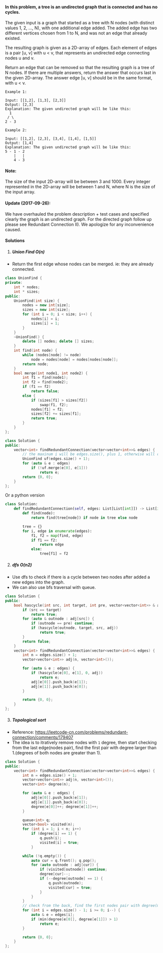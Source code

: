 #### In this problem, a tree is an undirected graph that is connected and has no cycles.

The given input is a graph that started as a tree with N nodes (with distinct values 1, 2, ..., N), with one additional edge added. The added edge has two different vertices chosen from 1 to N, and was not an edge that already existed.

The resulting graph is given as a 2D-array of edges. Each element of edges is a pair [u, v] with u < v, that represents an undirected edge connecting nodes u and v.

Return an edge that can be removed so that the resulting graph is a tree of N nodes. If there are multiple answers, return the answer that occurs last in the given 2D-array. The answer edge [u, v] should be in the same format, with u < v.

```
Example 1:

Input: [[1,2], [1,3], [2,3]]
Output: [2,3]
Explanation: The given undirected graph will be like this:
  1
 / \
2 - 3

Example 2:

Input: [[1,2], [2,3], [3,4], [1,4], [1,5]]
Output: [1,4]
Explanation: The given undirected graph will be like this:
5 - 1 - 2
    |   |
    4 - 3
```

#### Note:
The size of the input 2D-array will be between 3 and 1000.
Every integer represented in the 2D-array will be between 1 and N, where N is the size of the input array.


#### Update (2017-09-26):
We have overhauled the problem description + test cases and specified clearly the graph is an undirected graph. For the directed graph follow up please see Redundant Connection II). We apologize for any inconvenience caused. 

#### Solutions

1. ##### Union Find O(n)

- Return the first edge whose nodes can be merged. ie: they are already connected.

```c++
class UnionFind {
private:
    int * nodes;
    int * sizes;
public:
    UnionFind(int size) {
        nodes = new int[size];
        sizes = new int[size];
        for (int i = 0; i < size; i++) {
            nodes[i] = i;
            sizes[i] = 1;
        }
    }
    ~UnionFind() {
        delete [] nodes; delete [] sizes;
    }
    int find(int node) {
        while (nodes[node] != node)
            node = nodes[node] = nodes[nodes[node]];
        return node;
    }
    bool merge(int node1, int node2) {
        int f1 = find(node1);
        int f2 = find(node2);
        if (f1 == f2)
            return false;
        else {
            if (sizes[f1] > sizes[f2])
                swap(f1, f2);
            nodes[f1] = f2;
            sizes[f2] += sizes[f1];
            return true;
        }
    }
};

class Solution {
public:
    vector<int> findRedundantConnection(vector<vector<int>>& edges) {
        // the maxinum i will be edges.size(), plus 1, otherwise will cause out of bounds
        UnionFind uf(edges.size() + 1);
        for (auto & e : edges)
            if (!uf.merge(e[0], e[1]))
                return e;
        return {0, 0};
    }
};
```


Or a python version

```python
class Solution:
    def findRedundantConnection(self, edges: List[List[int]]) -> List[int]:
        def find(node):
            return find(tree[node]) if node in tree else node

        tree = {}
        for i, edge in enumerate(edges):
            f1, f2 = map(find, edge)
            if f1 == f2:
                return edge
            else:
                tree[f1] = f2

```



2. ##### dfs O(n2)

- Use dfs to check if there is a cycle between two nodes after added a new edges into the graph.
- We can also use bfs traversal with queue.

```c++
class Solution {
public:
    bool hascycle(int src, int target, int pre, vector<vector<int>> & adj) {
        if (src == target)
            return true;
        for (auto & outnode : adj[src]) {
            if (outnode == pre) continue;
            if (hascycle(outnode, target, src, adj))
                return true;
        }
        return false;
    }
    vector<int> findRedundantConnection(vector<vector<int>>& edges) {
        int n = edges.size() + 1;
        vector<vector<int>> adj(n, vector<int>());

        for (auto & e : edges) {
            if (hascycle(e[0], e[1], 0, adj))
                return e;
            adj[e[0]].push_back(e[1]);
            adj[e[1]].push_back(e[0]);
        }

        return {0, 0};
    }
};
```


3. ##### Topological sort

- Reference: https://leetcode-cn.com/problems/redundant-connection/comments/179407
- The idea is to itratively remove nodes with `1` degree, then start checking from the last edge(nodes pair), find the first pair with degree larger than 1.(degrees of both nodes are greater than 1).

```c++
class Solution {
public:
    vector<int> findRedundantConnection(vector<vector<int>>& edges) {
        int n = edges.size() + 1;
        vector<vector<int>> adj(n, vector<int>());
        vector<int> degree(n);

        for (auto & e : edges) {
            adj[e[0]].push_back(e[1]);
            adj[e[1]].push_back(e[0]);
            degree[e[0]]++; degree[e[1]]++;
        }

        queue<int> q;
        vector<bool> visited(n);
        for (int i = 1; i < n; i++)
            if (degree[i] == 1) {
                q.push(i);
                visited[i] = true;
            }

        while (!q.empty()) {
            auto cur = q.front(); q.pop();
            for (auto outnode : adj[cur]) {
                if (visited[outnode]) continue;
                degree[cur]--;
                if (--degree[outnode] == 1) {
                    q.push(outnode);
                    visited[cur] = true;
                }
            }
        }
        // check from the back, find the first nodes pair with degree(minimum of two nodes) greater 1.
        for (int i = edges.size() - 1; i >= 0; i--) {
            auto & e = edges[i];
            if (min(degree[e[0]], degree[e[1]]) > 1)
                return e;
        }

        return {0, 0};
    }
};
```
